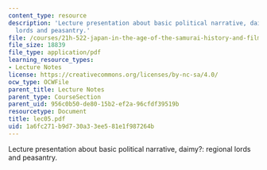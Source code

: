 ```yaml
---
content_type: resource
description: 'Lecture presentation about basic political narrative, daimy?: regional
  lords and peasantry.'
file: /courses/21h-522-japan-in-the-age-of-the-samurai-history-and-film-fall-2006/1a6fc271b9d730a33ee581e1f987264b_lec05.pdf
file_size: 18839
file_type: application/pdf
learning_resource_types:
- Lecture Notes
license: https://creativecommons.org/licenses/by-nc-sa/4.0/
ocw_type: OCWFile
parent_title: Lecture Notes
parent_type: CourseSection
parent_uid: 956c0b50-de80-15b2-ef2a-96cfdf39519b
resourcetype: Document
title: lec05.pdf
uid: 1a6fc271-b9d7-30a3-3ee5-81e1f987264b
---
```

Lecture presentation about basic political narrative, daimy?: regional lords and peasantry.